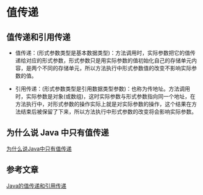 # 值传递

## 值传递和引用传递

* 值传递：(形式参数类型是基本数据类型)：方法调用时，实际参数把它的值传递给对应的形式参数，形式参数只是用实际参数的值初始化自己的存储单元内容，是两个不同的存储单元，所以方法执行中形式参数值的改变不影响实际参数的值。

* 引用传递：(形式参数类型是引用数据类型参数)：也称为传地址。方法调用时，实际参数是对象(或数组)，这时实际参数与形式参数指向同一个地址，在方法执行中，对形式参数的操作实际上就是对实际参数的操作，这个结果在方法结束后被保留了下来，所以方法执行中形式参数的改变将会影响实际参数。

## 为什么说 Java 中只有值传递

[为什么说Java中只有值传递](https://blog.csdn.net/bjweimengshu/article/details/79799485)

## 参考文章

[Java的值传递和引用传递](https://www.cnblogs.com/tobey/p/4821936.html)

